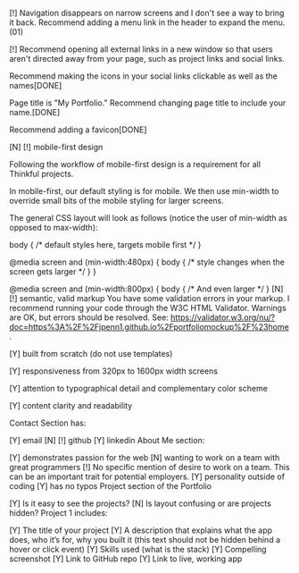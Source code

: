 [!] Navigation disappears on narrow screens and I don't see a way to bring it back. Recommend adding a menu link in the header to expand the menu. (01)

[!] Recommend opening all external links in a new window so that users aren't directed away from your page, such as project links and social links.

Recommend making the icons in your social links clickable as well as the names[DONE]

Page title is "My Portfolio." Recommend changing page title to include your name.[DONE]

Recommend adding a favicon[DONE]

[N] [!] mobile-first design

Following the workflow of mobile-first design is a requirement for all Thinkful projects.

In mobile-first, our default styling is for mobile. We then use min-width to override small bits of the mobile styling for larger screens.

The general CSS layout will look as follows (notice the user of min-width as opposed to max-width):

body {
    /* default styles here, 
       targets mobile first */
}

@media screen and (min-width:480px) {
  body {
    /* style changes when the screen gets larger */
  }
}

@media screen and (min-width:800px) {
  body {
     /* And even larger */
  }
[N] [!] semantic, valid markup
You have some validation errors in your markup. I recommend running your code through the W3C HTML Validator. Warnings are OK, but errors should be resolved. See: https://validator.w3.org/nu/?doc=https%3A%2F%2Fjpenn1.github.io%2Fportfoliomockup%2F%23home.

[Y] built from scratch (do not use templates)

[Y] responsiveness from 320px to 1600px width screens

[Y] attention to typographical detail and complementary color scheme

[Y] content clarity and readability

Contact Section has:

[Y] email
[N] [!] github
[Y] linkedin
About Me section:

[Y] demonstrates passion for the web
[N] wanting to work on a team with great programmers
[!] No specific mention of desire to work on a team. This can be an important trait for potential employers.
[Y] personality outside of coding
[Y] has no typos
Project section of the Portfolio

[Y] Is it easy to see the projects?
[N] Is layout confusing or are projects hidden?
Project 1 includes:

[Y] The title of your project
[Y] A description that explains what the app does, who it’s for, why you built it (this text should not be hidden behind a hover or click event)
[Y] Skills used (what is the stack)
[Y] Compelling screenshot
[Y] Link to GitHub repo
[Y] Link to live, working app
